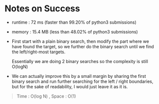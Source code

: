 # Notes on Success
+ runtime : 72 ms (faster than 99.20% of python3 submissions)
+ memory : 15.4 MB (less than 48.02% of python3 submissions)

+ First start with a plain binary search,
  then modify the part where we have found the target,
   so we further do the binary search until we find the left/right-most targets.

   Essentially we are doing 2 binary searches so the complexity is still O(logN)

+ We can actually improve this by a small margin by sharing the first binary search 
  and run further searching for the left / right boundaries,
  but for the sake of readability, I would just leave it as it is.

> Time : O(log N) , Space : O(1)
